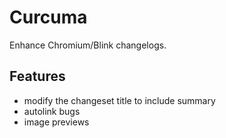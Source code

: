Curcuma
=======

Enhance Chromium/Blink changelogs.

Features
--------

- modify the changeset title to include summary
- autolink bugs
- image previews